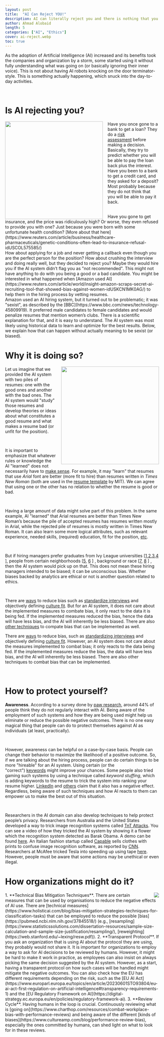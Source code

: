 ```yaml
---
layout: post
title:  "AI Can Reject YOU!"
description: AI can literally reject you and there is nothing that you can do about it. And yes, it is going to affect you more than you think. 
author: Ahmad Alobaid
length: 5
categories: ["AI", "Ethics"]
cover: ai-reject.webp
toc: true
---
```





As the adoption of Artificial Intelligence (AI) increased and its benefits took the companies and organization by a storm, some started using it without fully understanding what was going on (or basically ignoring their inner voice). This is not about having AI robots knocking on the door terminator-style. This is something actually happening, which snuck into the day-to-day activities.



<br>



# Is AI rejecting you? 

<img src='{{"/assets/forposts/ai-reject.webp", | relative_url }}' style="float: left; margin-right: 1rem; height: 20rem; width: 20rem;" >


Have you once gone to a bank to get a loan? They do a [risk assessment](https://en.wikipedia.org/wiki/Credit_risk) before making a decision. Basically, they try to predict whether you will be able to pay the loan back plus the interest. Have you been to a bank to get a credit card, and they asked for a deposit? Most probably because they do not think that you will be able to pay it back.


<br>
Have you gone to get insurance, and the price was ridiculously high? Or worse, they even refused to provide you with one? Just because you were born with some unfortunate health condition? [More about that here](https://www.reuters.com/article/business/healthcare-pharmaceuticals/genetic-conditions-often-lead-to-insurance-refusal-idUSCOL575585/)




<br>
How about applying for a job and never getting a callback even though you are the perfect person for the position? How about crushing the interview and doing really well, but they decided to reject you? Maybe they would hire you if the AI system didn’t flag you as "not recommended". This might not have anything to do with you being a good or a bad candidate. You might be interested in what happened when [Amazon used AI](https://www.reuters.com/article/world/insight-amazon-scraps-secret-ai-recruiting-tool-that-showed-bias-against-women-idUSKCN1MK0AG/) to help them in the hiring process by vetting resumes.



<br> 
 Amazon used an AI hiring system, but it turned out to be problematic; it was "sexist", as described by the [BBC](https://www.bbc.com/news/technology-45809919). It preferred male candidates to female candidates and would penalize resumes that mention women’s clubs. There is a scientific explanation for that, and it is easy to understand. The AI system was most likely using historical data to learn and optimize for the best results. Below, we explain how that can happen without actually meaning to be sexist (or biased).

 
# Why it is doing so?

<img src='{{"/assets/forposts/resume-piles.webp", | relative_url }}' style="float: right; margin-left: 1rem; height: 20rem; width: 20rem;" >



Let us imagine that we provided the AI system with two piles of resumes: one with the good ones and another with the bad ones. The AI system would "study" those resumes and develop theories or ideas about what constitutes a good resume and what makes a resume bad (or unfit for the position).

<br>

It is important to emphasize that whatever rules or knowledge the AI "learned" does not necessarily have to [make sense](https://towardsdatascience.com/irrational-ai-6f0b6d25af8f). For example, it may "learn" that resumes that use *Arial* font are better (more fit to hire) than resumes written in *Times New Roman* (both are used in the [resume template](https://capd.mit.edu/blog/2023/09/01/enhance-your-resume-a-guide-for-first-year-undergraduates/) by MIT). We can agree that using one or the other has no relation to whether the resume is good or bad.


<br>

Having a large amount of data might solve part of this problem. In the same example, AI "learned" that Arial resumes are better than Times New Roman’s because the pile of accepted resumes has resumes written mostly in Arial, while the rejected pile of resumes is mostly written in Times New Roman. It can also learn some more logical attributes, such as relevant experience, needed skills, (required) education, fit for the position, [etc](https://www.alifeafterlayoff.com/7-things-a-recruiter-looks-for-on-a-resume/).

<br>

But if hiring managers prefer graduates from Ivy League universities [[1](https://www.fastcompany.com/3060544/despite-evidence-hiring-managers-are-biased-towards-graduates-from-top-colleges),[2](https://bigthink.com/business/case-against-hiring-ivy-league-schools/),[3](https://news.ycombinator.com/item?id=37676555),[4](https://www.wsj.com/articles/why-i-stopped-hiring-ivy-league-graduates-11623103004) ], people from certain neighborhoods [[5](https://hbr.org/2018/12/research-hiring-managers-are-biased-against-people-with-longer-commutes), [6](https://www.cairn-int.info/article-E_RECO_673_0525--effects-of-local-neighbourhood-effects.ht) ] , background or race [[7](https://www.inc.com/bruce-crumley/heres-exactly-where-racial-bias-in-hiring-persists-and-how-businesses-can-address-it.html), [8](https://news.northwestern.edu/stories/2023/01/racial-discrimination-in-hiring-remains-a-persistent-problem-northwestern-study?fj=1) ] , then the AI system would pick up on that. This does not mean these hiring managers intended to be biased; it can be unconscious bias. Whether biases backed by analytics are ethical or not is another question related to ethics.

<br>

 There are [ways](https://hbr.org/2017/06/7-practical-ways-to-reduce-bias-in-your-hiring-process) to reduce bias such as [standardize interviews](https://hbr.org/2016/04/how-to-take-the-bias-out-of-interviews?utm_campaign=harvardbiz&utm_source=twitter&utm_medium=social) and objectively defining [culture fit](https://hbr.org/2019/11/how-the-best-bosses-interrupt-bias-on-their-teams?utm_medium=paidsearch&utm_source=google&utm_campaign=intlcontent_bussoc&utm_term=Non-Brand&tpcc=intlcontent_bussoc&gad_source=1&gclid=EAIaIQobChMI6N7g-KSwhwMVk2hBAh3gcwawEAMYASAAEgILhfD_BwE). But for an AI system, it does not care about the implemented measures to combate bias, it only react to the data it is being fed. If the implemented measures reduced the bias, hence the data will have less bias, and the AI will inherently be less biased. There are also [other techniques](https://www.holisticai.com/blog/bias-mitigation-strategies-techniques-for-classification-tasks) to compate bias that can be implemented as well.


There are [ways](https://hbr.org/2017/06/7-practical-ways-to-reduce-bias-in-your-hiring-process) to reduce bias, such as [standardizing interviews](https://hbr.org/2016/04/how-to-take-the-bias-out-of-interviews?utm_campaign=harvardbiz&utm_source=twitter&utm_medium=social) and objectively defining [culture fit](https://hbr.org/2019/11/how-the-best-bosses-interrupt-bias-on-their-teams?utm_source=runzbuzz). However, an AI system does not care about the measures implemented to combat bias; it only reacts to the data being fed. If the implemented measures reduce the bias, the data will have less bias, and the AI will inherently be less biased. There are also other techniques to combat bias that can be implemented.

<br>



# How to protect yourself?

**Awareness**. According to a survey done by [paw research](https://www.pewresearch.org/science/2023/02/15/public-awareness-of-artificial-intelligence-in-everyday-activities/), around 44% of people think they do not regularly interact with AI. Being aware of the employment of such systems and how they are being used might help us eliminate or reduce the possible negative outcomes. There is no one easy magical thing that people can do to protect themselves against AI as individuals (at least, practically).


<br>

However, awareness can be helpful on a case-by-case basis. People can change their behavior to maximize the likelihood of a positive outcome. So, if we are talking about the hiring process, people can do certain things to be more "hireable" for an AI system. Using certain (or the "correct") [keywords](https://www.alifeafterlayoff.com/keywords-on-your-resume-dont-work/) might improve your chances. Some people also tried gaming such systems by using a technique called *keyword stuffing*, which is adding keywords to the resume to trick the system into ranking your resume higher. [LinkedIn](https://www.linkedin.com/advice/0/what-risks-keyword-stuffing-your-resume-skills-resume-writing-fzlzc) and [others](https://www.alifeafterlayoff.com/keywords-on-your-resume-dont-work/) claim that it also has a negative effect. Regardless, being aware of such techniques and how AI reacts to them can empower us to make the best out of this situation.



<br>

Researchers in the AI domain can also develop techniques to help protect people’s privacy. Researchers from Australia and the United States developed a way to trick image recognition systems called [TnT Attacks](https://doi.org/10.1109/TIFS.2022.3198857). You can see a video of how they tricked the AI system by showing it a flower which the recognition system detected as Barak Obama. A demo can be found [here](https://tntattacks.github.io/). An Italian fashion startup called [Capable](https://www.capable.design/) sells clothes with prints to confuse image recognition software, as reported by [CNN](https://edition.cnn.com/2023/01/16/tech/facial-recognition-fashion/index.html). Researchers at McAfee tricked Tesla into speeding up using tape [here](https://www.wired.com/story/tesla-speed-up-adversarial-example-mgm-breach-ransomware/). However, people must be aware that some actions may be unethical or even illegal.
 

# How organizations might do it?
<img src='{{"/assets/forposts/ai-bias.webp", | relative_url }}' style="float: right; margin-left: 1rem; max-height: 20rem; max-width: 20rem;" >
1. **Technical Bias Mitigation Techniques**. There are certain measures that can be used by organisations to reduce the negative effects of AI use. There are [technical measures](https://www.holisticai.com/blog/bias-mitigation-strategies-techniques-for-classification-tasks) that can be employed to reduce the possible [bias](https://pubmed.ncbi.nlm.nih.gov/37845518/) (e.g., [resampling](https://www.statisticssolutions.com/dissertation-resources/sample-size-calculation-and-sample-size-justification/resampling/), [reweighting](https://web.stanford.edu/~lexing/resw.pdf)).
2. **Transparent Protocol**. If you ask an organization that is using AI about the protocol they are using, they probably would not share it. It is important for organizations to employ a way to ask for AI decisions to be reviewed by humans. However, it might be hard to make it work in practice, as employees can also insist on always picking the same decision suggested by the AI system. However, as a start, having a transparent protocol on how such cases will be handled might mitigate the negative outcomes. You can also check how the EU has different requirements depending on the risk, such as the [EU AI Act](https://www.europarl.europa.eu/topics/en/article/20230601STO93804/eu-ai-act-first-regulation-on-artificial-intelligence#transparency-requirements-1) and the [EU Regulatory Framework on AI](https://digital-strategy.ec.europa.eu/en/policies/regulatory-framework-ai).
3. **Review Cycle**. Having humans in the loop is crucial. Continuously reviewing what is [going on](https://www.charthop.com/resources/combat-workplace-bias-with-performance-reviews) and being aware of the different [kinds of biases](https://www.cultureamp.com/blog/performance-review-bias), especially the ones committed by humans, can shed light on what to look for in these reviews.


